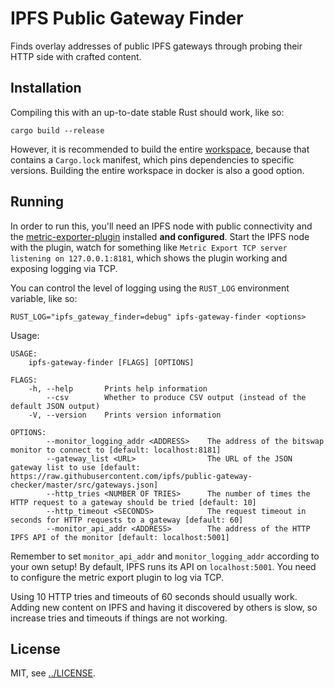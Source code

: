 # IPFS Public Gateway Finder

Finds overlay addresses of public IPFS gateways through probing their HTTP side with crafted content.

## Installation

Compiling this with an up-to-date stable Rust should work, like so:
```
cargo build --release
```
However, it is recommended to build the entire [workspace](../README.md), because that contains a `Cargo.lock` manifest, which pins dependencies to specific versions.
Building the entire workspace in docker is also a good option.

## Running

In order to run this, you'll need an IPFS node with public connectivity and the [metric-exporter-plugin](https://github.com/scriptkitty/ipfs-metric-exporter) installed **and configured**.
Start the IPFS node with the plugin, watch for something like `Metric Export TCP server listening on 127.0.0.1:8181`, which shows the plugin working and exposing logging via TCP.

You can control the level of logging using the `RUST_LOG` environment variable, like so:
```
RUST_LOG="ipfs_gateway_finder=debug" ipfs-gateway-finder <options>
```

Usage:
```
USAGE:
    ipfs-gateway-finder [FLAGS] [OPTIONS]

FLAGS:
    -h, --help       Prints help information
        --csv        Whether to produce CSV output (instead of the default JSON output)
    -V, --version    Prints version information

OPTIONS:
        --monitor_logging_addr <ADDRESS>    The address of the bitswap monitor to connect to [default: localhost:8181]
        --gateway_list <URL>                The URL of the JSON gateway list to use [default: https://raw.githubusercontent.com/ipfs/public-gateway-checker/master/src/gateways.json]
        --http_tries <NUMBER OF TRIES>      The number of times the HTTP request to a gateway should be tried [default: 10]
        --http_timeout <SECONDS>            The request timeout in seconds for HTTP requests to a gateway [default: 60]
        --monitor_api_addr <ADDRESS>        The address of the HTTP IPFS API of the monitor [default: localhost:5001]
```

Remember to set `monitor_api_addr` and `monitor_logging_addr` according to your own setup!
By default, IPFS runs its API on `localhost:5001`.
You need to configure the metric export plugin to log via TCP.

Using 10 HTTP tries and timeouts of 60 seconds should usually work.
Adding new content on IPFS and having it discovered by others is slow, so increase tries and timeouts if things are not working.

## License

MIT, see [../LICENSE](../LICENSE).